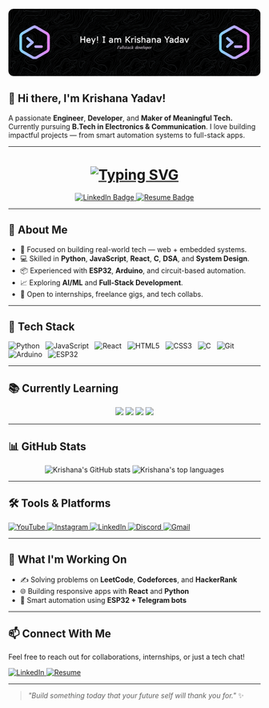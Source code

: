 <!-- Banner -->
<p align="center">
  <img src="https://raw.githubusercontent.com/ikrishanaa/ikrishanaa/d9d7c9161e1377099b692220af720064bd11998e/github-header-image.png" alt="Krishana Yadav Banner" />
</p>

## 👋 Hi there, I'm **Krishana Yadav!**

A passionate **Engineer**, **Developer**, and **Maker of Meaningful Tech.**  
Currently pursuing **B.Tech in Electronics & Communication**. I love building impactful projects — from smart automation systems to full-stack apps.

---

<!-- Typing effect intro -->
<h1 align="center">
  <a href="https://git.io/typing-svg">
    <img src="https://readme-typing-svg.demolab.com/?lines=Hey+I'm+Krishana+Yadav+%F0%9F%91%8B;Engineer+%7C+Developer+%7C+Dream+Builder;Always+Learning+%7C+Always+Creating¢er=true&width=600&height=50&font=Fira+Code&pause=1000&color=CECECE" alt="Typing SVG" />
  </a>
</h1>

<!-- Social Badges -->
<p align="center">
  <a href="https://www.linkedin.com/in/krishana-yadav-5ab237258" target="_blank">
    <img src="https://img.shields.io/badge/LinkedIn-Krishana_Yadav-blue?style=for-the-badge&logo=linkedin" alt="LinkedIn Badge"/>
  </a>
  <a href="https://your-resume-link.com" target="_blank"> <!-- 👈 **REPLACE THIS with your actual resume link!** -->
    <img src="https://img.shields.io/badge/Resume-View-orange?style=for-the-badge&logo=readthedocs" alt="Resume Badge"/>
  </a>
</p>

---

## 🚀 About Me
- 🎯 Focused on building real-world tech — web + embedded systems.
- 💻 Skilled in **Python**, **JavaScript**, **React**, **C**, **DSA**, and **System Design**.
- 📦 Experienced with **ESP32**, **Arduino**, and circuit-based automation.
- 📈 Exploring **AI/ML** and **Full-Stack Development**.
- 💬 Open to internships, freelance gigs, and tech collabs.

---

## 🧠 Tech Stack
<!-- Using a paragraph for alignment and spacing -->
<p>
  <img src="https://cdn.jsdelivr.net/gh/devicons/devicon/icons/python/python-original.svg" height="40" alt="Python"/>  
  <img src="https://cdn.jsdelivr.net/gh/devicons/devicon/icons/javascript/javascript-original.svg" height="40" alt="JavaScript"/>  
  <img src="https://cdn.jsdelivr.net/gh/devicons/devicon/icons/react/react-original.svg" height="40" alt="React"/>  
  <img src="https://cdn.jsdelivr.net/gh/devicons/devicon/icons/html5/html5-original.svg" height="40" alt="HTML5"/>  
  <img src="https://cdn.jsdelivr.net/gh/devicons/devicon/icons/css3/css3-original.svg" height="40" alt="CSS3"/>  
  <img src="https://cdn.jsdelivr.net/gh/devicons/devicon/icons/c/c-original.svg" height="40" alt="C"/>  
  <img src="https://cdn.jsdelivr.net/gh/devicons/devicon/icons/git/git-original.svg" height="40" alt="Git"/>  
  <img src="https://img.shields.io/badge/Arduino-00979D?style=for-the-badge&logo=arduino&logoColor=white" height="30" alt="Arduino"/>  
  <img src="https://img.shields.io/badge/ESP32-E7352C?style=for-the-badge&logo=espressif&logoColor=white" height="30" alt="ESP32"/>
</p>

---

## 📚 Currently Learning
<p align="center">
  <img src="https://img.shields.io/badge/AI/ML-yellow?style=for-the-badge&logo=tensorflow" />
  <img src="https://img.shields.io/badge/DSA-orange?style=for-the-badge&logo=codeforces" />
  <img src="https://img.shields.io/badge/System%20Design-blue?style=for-the-badge&logo=visualstudiocode" />
  <img src="https://img.shields.io/badge/Freelancing-green?style=for-the-badge&logo=upwork&logoColor=white" />
</p>

---

## 📊 GitHub Stats
<p align="center">
  <img src="https://github-readme-stats.vercel.app/api?username=ikrishanaa&hide_title=false&hide_rank=false&show_icons=true&include_all_commits=true&count_private=true&disable_animations=false&theme=github_dark&locale=en&hide_border=true" height="150" alt="Krishana's GitHub stats" />
  <img src="https://github-readme-stats.vercel.app/api/top-langs?username=ikrishanaa&locale=en&hide_title=false&layout=compact&card_width=320&langs_count=5&theme=github_dark&hide_border=true" height="150" alt="Krishana's top languages" />
</p>

---

## 🛠️ Tools & Platforms
<!-- Add your social links here. I've made them clickable! -->
<p>
  <a href="https://www.youtube.com/channel/YOUR_CHANNEL_ID" target="_blank">
    <img src="https://img.shields.io/static/v1?message=YouTube&logo=youtube&label=&color=FF0000&logoColor=white&labelColor=&style=for-the-badge" height="30" alt="YouTube" />
  </a>
  <a href="https://www.instagram.com/YOUR_USERNAME" target="_blank">
    <img src="https://img.shields.io/static/v1?message=Instagram&logo=instagram&label=&color=E4405F&logoColor=white&labelColor=&style=for-the-badge" height="30" alt="Instagram" />
  </a>
  <a href="https://www.linkedin.com/in/krishana-yadav-5ab237258" target="_blank">
    <img src="https://img.shields.io/static/v1?message=LinkedIn&logo=linkedin&label=&color=0077B5&logoColor=white&labelColor=&style=for-the-badge" height="30" alt="LinkedIn" />
  </a>
  <a href="https://discord.com/users/YOUR_USER_ID" target="_blank">
    <img src="https://img.shields.io/static/v1?message=Discord&logo=discord&label=&color=7289DA&logoColor=white&labelColor=&style=for-the-badge" height="30" alt="Discord" />
  </a>
  <a href="mailto:your.email@example.com">
    <img src="https://img.shields.io/static/v1?message=Gmail&logo=gmail&label=&color=D14836&logoColor=white&labelColor=&style=for-the-badge" height="30" alt="Gmail" />
  </a>
</p>

---

## 🔧 What I'm Working On
- ✍️ Solving problems on **LeetCode**, **Codeforces**, and **HackerRank**
- 🌐 Building responsive apps with **React** and **Python**
- 🤖 Smart automation using **ESP32 + Telegram bots**

---

## 📫 Connect With Me
<p>
  Feel free to reach out for collaborations, internships, or just a tech chat!
</p>

<p>
  <a href="https://www.linkedin.com/in/krishana-yadav-5ab237258" target="_blank">
    <img src="https://img.shields.io/badge/LinkedIn-Krishana_Yadav-blue?style=for-the-badge&logo=linkedin" alt="LinkedIn"/>
  </a>
  <a href="https://your-resume-link.com" target="_blank"> <!-- 👈 **REPLACE THIS again!** -->
    <img src="https://img.shields.io/badge/Resume-PDF-orange?style=for-the-badge&logo=readthedocs" alt="Resume"/>
  </a>
</p>

---

> _"Build something today that your future self will thank you for."_ ✨
